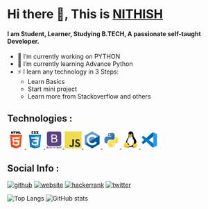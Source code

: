 # Hi there 👋, This is [NITHISH](https://nithishpujari.github.io/)
#### I am Student, Learner, Studying B.TECH, A passionate self-taught Developer.

- 🔭 I’m currently working on PYTHON
- 🌱 I’m currently learning Advance Python
- ⚡ I learn any technology in 3 Steps:<br>
     - Learn Basics<br>
     - Start mini project<br>
     - Learn more from Stackoverflow and others
## Technologies :
<a href="#"> <img src="https://raw.githubusercontent.com/devicons/devicon/master/icons/html5/html5-original-wordmark.svg" alt="html5" width="40" height="40"/> </a>
<a href="#"> <img src="https://raw.githubusercontent.com/devicons/devicon/master/icons/css3/css3-original-wordmark.svg" alt="css3" width="40" height="40"/> </a>
<a href="#"> <img src="https://raw.githubusercontent.com/devicons/devicon/master/icons/bootstrap/bootstrap-plain-wordmark.svg" alt="bootstrap" width="40" height="40"/> </a>
<a href="#"> <img src="https://raw.githubusercontent.com/devicons/devicon/master/icons/javascript/javascript-original.svg" alt="Js" width="40" height="40"/> </a>
<a href="#"> <img src="https://raw.githubusercontent.com/devicons/devicon/master/icons/c/c-original.svg" alt="c" width="40" height="40"/> </a>
<a href="#"> <img src="https://raw.githubusercontent.com/devicons/devicon/master/icons/python/python-original.svg" alt="python" width="40" height="40"/> </a>
<a href="#"> <img src="https://raw.githubusercontent.com/devicons/devicon/master/icons/linux/linux-original.svg" alt="linux" width="40" height="40"/> </a>
<a href="#"> <img src="https://github.com/vscode-icons/vscode-icons/blob/master/icons/file_type_vscode.svg" alt="Visual Studio code" width="40" height="40"/> </a>

## Social Info :
[<img src='https://cdn.jsdelivr.net/npm/simple-icons@3.0.1/icons/github.svg' alt='github' height='40' bg="white">](https://github.com/NITHISHPUJARI)  [<img src='https://cdn.jsdelivr.net/npm/simple-icons@3.0.1/icons/icloud.svg' alt='website' height='40'>](https://NITHISHPUJARI.github.io/)  [<img src='https://cdn.jsdelivr.net/npm/simple-icons@3.0.1/icons/hackerrank.svg' alt='hackerrank' height='40'>](https://www.hackerrank.com/NITHISHPUJARI) [<img src='https://cdn.jsdelivr.net/npm/simple-icons@3.0.1/icons/twitter.svg' alt='twitter' height='40'>](https://twitter.com/myself_nithish)  

![Top Langs](https://github-readme-stats.vercel.app/api/top-langs/?username=NITHISHPUJARI)
![GitHub stats](https://github-readme-stats.vercel.app/api?username=NITHISHPUJARI&show_icons=true)


<!-- <a href="#"> <img src="https://raw.githubusercontent.com/devicons/devicon/master/icons/java/java-original.svg" alt="java" width="40" height="40"/> </a> -->
